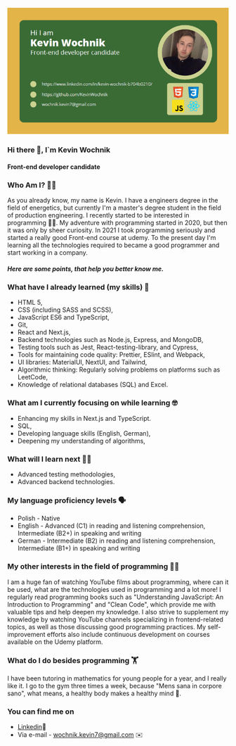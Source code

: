 ![I am GitHub Readme Generator's creator](https://github.com/KevinWochnik/KevinWochnik/blob/main/Kevin_Wochnik_banner_small.png?raw=true)

### Hi there 👋, I`m Kevin Wochnik 
#### Front-end developer candidate

### Who Am I? :raising_hand_man:	
As you already know, my name is Kevin. I have a engineers degree in the field of energetics, but currently I'm a master's degree student in the field of production engineering. I recently started to be interested in programming :student:. My adventure with programming started in 2020, but then it was only by sheer curiosity. In 2021 I took programming seriously and started a really good Front-end course at udemy. To the present day I'm learning all the technologies required to became a good programmer and start working in a company. 
##### Here are some points, that help you better know me.

### What have I already learned (my skills) :book:
* HTML 5,
* CSS (including SASS and SCSS),
* JavaScript ES6 and TypeScript,
* Git,
* React and Next.js,
* Backend technologies such as Node.js, Express, and MongoDB,
* Testing tools such as Jest, React-testing-library, and Cypress,
* Tools for maintaining code quality: Prettier, ESlint, and Webpack,
* UI libraries: MaterialUI, NextUI, and Tailwind,
* Algorithmic thinking: Regularly solving problems on platforms such as LeetCode,
* Knowledge of relational databases (SQL) and Excel.

### What am I currently focusing on while learning :nerd_face:
* Enhancing my skills in Next.js and TypeScript.
* SQL,
* Developing language skills (English, German),
* Deepening my understanding of algorithms,

### What will I learn next :technologist:	
* Advanced testing methodologies,
* Advanced backend technologies.

### My language proficiency levels :speaking_head:
* Polish - Native
* English - Advanced (C1) in reading and listening comprehension, Intermediate (B2+) in speaking and writing
* German - Intermediate (B2) in reading and listening comprehension, Intermediate (B1+) in speaking and writing

### My other interests in the field of programming :man_scientist:	
I am a huge fan of watching YouTube films about programming, where can it be used, what are the technologies used in programming and a lot more! I regularly read programming books such as "Understanding JavaScript: An Introduction to Programming" and "Clean Code", which provide me with valuable tips and help deepen my knowledge. I also strive to supplement my knowledge by watching YouTube channels specializing in frontend-related topics, as well as those discussing good programming practices. My self-improvement efforts also include continuous development on courses available on the Udemy platform.

### What do I do besides programming :weight_lifting:	
I have been tutoring in mathematics for young people for a year, and I really like it. I go to the gym three times a week, because "Mens sana in corpore sano", what means, a healthy body makes a healthy mind :cartwheeling:.

### You can find me on
* [Linkedin](https://www.linkedin.com/in/kevin-wochnik-b704b0210/):link:
* Via e-mail - wochnik.kevin7@gmail.com :envelope:
